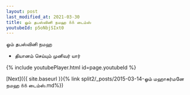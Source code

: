 ```yaml
---
layout: post
last_modified_at: 2021-03-30
title: ஓம் தபஸ்வினி நமஹ ௧௧ டைம்ஸ்
youtubeId: p5oNbjSIxt0
---
```

 
 
 ஓம் தபஸ்வினி நமஹ  
 
 -  தியானம் செய்யும் முனிவர் யார் 
 
  
 
  
 
 
 
 
 
 


{% include youtubePlayer.html id=page.youtubeId %}
 
[Next]({{ site.baseurl }}{% link  split2/_posts/2015-03-14-ஓம் மஹாகர்மனே நமஹ ௧௧ டைம்ஸ்.md%})
 
